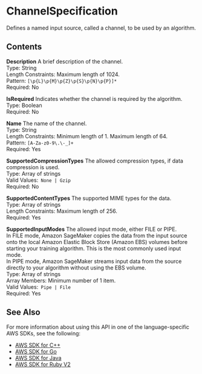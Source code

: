 # ChannelSpecification<a name="API_ChannelSpecification"></a>

Defines a named input source, called a channel, to be used by an algorithm\.

## Contents<a name="API_ChannelSpecification_Contents"></a>

 **Description**   <a name="SageMaker-Type-ChannelSpecification-Description"></a>
A brief description of the channel\.  
Type: String  
Length Constraints: Maximum length of 1024\.  
Pattern: `[\p{L}\p{M}\p{Z}\p{S}\p{N}\p{P}]*`   
Required: No

 **IsRequired**   <a name="SageMaker-Type-ChannelSpecification-IsRequired"></a>
Indicates whether the channel is required by the algorithm\.  
Type: Boolean  
Required: No

 **Name**   <a name="SageMaker-Type-ChannelSpecification-Name"></a>
The name of the channel\.  
Type: String  
Length Constraints: Minimum length of 1\. Maximum length of 64\.  
Pattern: `[A-Za-z0-9\.\-_]+`   
Required: Yes

 **SupportedCompressionTypes**   <a name="SageMaker-Type-ChannelSpecification-SupportedCompressionTypes"></a>
The allowed compression types, if data compression is used\.  
Type: Array of strings  
Valid Values:` None | Gzip`   
Required: No

 **SupportedContentTypes**   <a name="SageMaker-Type-ChannelSpecification-SupportedContentTypes"></a>
The supported MIME types for the data\.  
Type: Array of strings  
Length Constraints: Maximum length of 256\.  
Required: Yes

 **SupportedInputModes**   <a name="SageMaker-Type-ChannelSpecification-SupportedInputModes"></a>
The allowed input mode, either FILE or PIPE\.  
In FILE mode, Amazon SageMaker copies the data from the input source onto the local Amazon Elastic Block Store \(Amazon EBS\) volumes before starting your training algorithm\. This is the most commonly used input mode\.  
In PIPE mode, Amazon SageMaker streams input data from the source directly to your algorithm without using the EBS volume\.  
Type: Array of strings  
Array Members: Minimum number of 1 item\.  
Valid Values:` Pipe | File`   
Required: Yes

## See Also<a name="API_ChannelSpecification_SeeAlso"></a>

For more information about using this API in one of the language\-specific AWS SDKs, see the following:
+  [AWS SDK for C\+\+](https://docs.aws.amazon.com/goto/SdkForCpp/sagemaker-2017-07-24/ChannelSpecification) 
+  [AWS SDK for Go](https://docs.aws.amazon.com/goto/SdkForGoV1/sagemaker-2017-07-24/ChannelSpecification) 
+  [AWS SDK for Java](https://docs.aws.amazon.com/goto/SdkForJava/sagemaker-2017-07-24/ChannelSpecification) 
+  [AWS SDK for Ruby V2](https://docs.aws.amazon.com/goto/SdkForRubyV2/sagemaker-2017-07-24/ChannelSpecification) 
